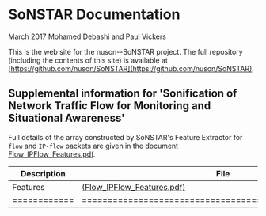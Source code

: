 # SoNSTAR Documentation
March 2017
Mohamed Debashi and Paul Vickers

This is the web site for the nuson--SoNSTAR project. The full repository (including the contents of this site) is available at [https://github.com/nuson/SoNSTAR](https://github.com/nuson/SoNSTAR).

## Supplemental information for 'Sonification of Network Traffic Flow for Monitoring and Situational Awareness'

Full details of the array constructed by SoNSTAR's Feature Extractor for `flow` and `IP-flow` packets are given in the document [Flow_IPFlow_Features.pdf](Flow_IPFlow_Features.pdf).

|Description | File                                                  |
|------------|-------------------------------------------------------|
| Features   | [(Flow_IPFlow_Features.pdf)](Flow_IPFlow_Features.pdf)|
|============|=======================================================|

